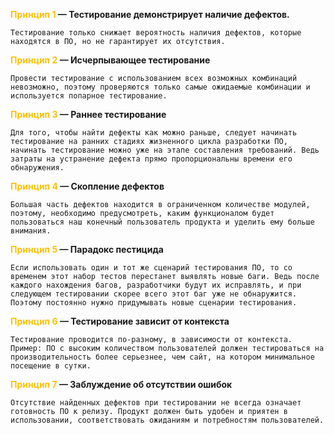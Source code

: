 **<font color="#ffc000">Принцип 1</font> — Тестирование демонстрирует наличие дефектов.**

	Тестирование только снижает вероятность наличия дефектов, которые находятся в ПО, но не гарантирует их отсутствия.

**<font color="#ffc000">Принцип 2</font> — Исчерпывающее тестирование**

	Провести тестирование с использованием всех возможных комбинаций невозможно, поэтому проверяются только самые ожидаемые комбинации и используется попарное тестирование. 

**<font color="#ffc000">Принцип 3</font> — Раннее тестирование**

	Для того, чтобы найти дефекты как можно раньше, следует начинать тестирование на ранних стадиях жизненного цикла разработки ПО, начинать тестирование можно уже на этапе составления требований. Ведь затраты на устранение дефекта прямо пропорциональны времени его обнаружения.

**<font color="#ffc000">Принцип 4</font> — Скопление дефектов**

	Большая часть дефектов находится в ограниченном количестве модулей, поэтому, необходимо предусмотреть, каким функционалом будет пользоваться наш конечный пользователь продукта и уделить ему больше внимания.

**<font color="#ffc000">Принцип 5</font> — Парадокс пестицида**

	Если использовать один и тот же сценарий тестирования ПО, то со временем этот набор тестов перестанет выявлять новые баги. Ведь после каждого нахождения багов, разработчики будут их исправлять, и при следующем тестировании скорее всего этот баг уже не обнаружится. Поэтому постоянно нужно придумывать новые сценарии тестирования.

**<font color="#ffc000">Принцип 6</font> — Тестирование зависит от контекста**

	Тестирование проводится по-разному, в зависимости от контекста.
	Пример: ПО с высоким количеством пользователей должен тестироваться на производительность более серьезнее, чем сайт, на котором минимальное посещение в сутки.

**<font color="#ffc000">Принцип 7</font> — Заблуждение об отсутствии ошибок**

	Отсутствие найденных дефектов при тестировании не всегда означает готовность ПО к релизу. Продукт должен быть удобен и приятен в использовании, соответствовать ожиданиям и потребностям пользователей.